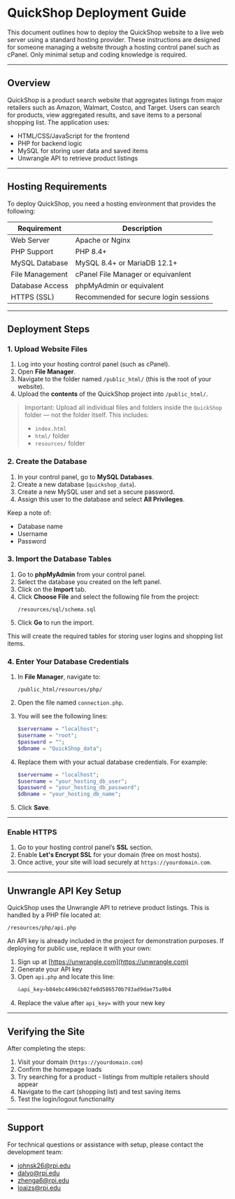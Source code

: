 # QuickShop Deployment Guide

This document outlines how to deploy the QuickShop website to a live web server using a standard hosting provider. These instructions are designed for someone managing a website through a hosting control panel such as cPanel. Only minimal setup and coding knowledge is required.

---

## Overview

QuickShop is a product search website that aggregates listings from major retailers such as Amazon, Walmart, Costco, and Target. Users can search for products, view aggregated results, and save items to a personal shopping list. The application uses:

- HTML/CSS/JavaScript for the frontend
- PHP for backend logic 
- MySQL for storing user data and saved items
- Unwrangle API to retrieve product listings

---

## Hosting Requirements

To deploy QuickShop, you need a hosting environment that provides the following:

| Requirement         | Description                           |
|---------------------|---------------------------------------|
| Web Server          | Apache or Nginx                       |
| PHP Support         | PHP 8.4+                              |
| MySQL Database      | MySQL 8.4+ or MariaDB 12.1+           |
| File Management     | cPanel File Manager or equivanlent    |
| Database Access     | phpMyAdmin or equivalent              |
| HTTPS (SSL)         | Recommended for secure login sessions |

---

## Deployment Steps

### 1. Upload Website Files

1. Log into your hosting control panel (such as cPanel).
2. Open **File Manager**.
3. Navigate to the folder named `/public_html/` (this is the root of your website).
4. Upload the **contents** of the QuickShop project into `/public_html/`.

> Important: Upload all individual files and folders inside the `QuickShop` folder — not the folder itself. This includes:
> - `index.html`
> - `html/` folder
> - `resources/` folder

### 2. Create the Database

1. In your control panel, go to **MySQL Databases**.
2. Create a new database (`quickshop_data`).
3. Create a new MySQL user and set a secure password.
4. Assign this user to the database and select **All Privileges**.

Keep a note of:
- Database name
- Username
- Password


### 3. Import the Database Tables

1. Go to **phpMyAdmin** from your control panel.
2. Select the database you created on the left panel.
3. Click on the **Import** tab.
4. Click **Choose File** and select the following file from the project:
   ```
   /resources/sql/schema.sql
   ```
5. Click **Go** to run the import.

This will create the required tables for storing user logins and shopping list items.

### 4. Enter Your Database Credentials

1. In **File Manager**, navigate to:
   ```
   /public_html/resources/php/
   ```
2. Open the file named `connection.php`.
3. You will see the following lines:

   ```php
   $servername = "localhost";
   $username = "root";
   $password = "";
   $dbname = "QuickShop_data";
   ```

4. Replace them with your actual database credentials. For example:

   ```php
   $servername = "localhost";
   $username = "your_hosting_db_user";
   $password = "your_hosting_db_password";
   $dbname = "your_hosting_db_name";
   ```

5. Click **Save**.

---

### Enable HTTPS

1. Go to your hosting control panel’s **SSL** section.
2. Enable **Let's Encrypt SSL** for your domain (free on most hosts).
3. Once active, your site will load securely at `https://yourdomain.com`.

---

## Unwrangle API Key Setup

QuickShop uses the Unwrangle API to retrieve product listings. This is handled by a PHP file located at:

```
/resources/php/api.php
```

An API key is already included in the project for demonstration purposes. If deploying for public use, replace it with your own:

1. Sign up at [https://unwrangle.com](https://unwrangle.com)
2. Generate your API key
3. Open `api.php` and locate this line:
   ```php
   &api_key=b04ebc4496cb02fe0d586570b793ad9dae75a9b4
   ```
4. Replace the value after `api_key=` with your new key

---

## Verifying the Site

After completing the steps:

1. Visit your domain (`https://yourdomain.com`)
2. Confirm the homepage loads
3. Try searching for a product - listings from multiple retailers should appear
4. Navigate to the cart (shopping list) and test saving items
5. Test the login/logout functionality

---

## Support

For technical questions or assistance with setup, please contact the development team:

- johnsk26@rpi.edu
- dalyo@rpi.edu
- zhenga6@rpi.edu
- loaizs@rpi.edu